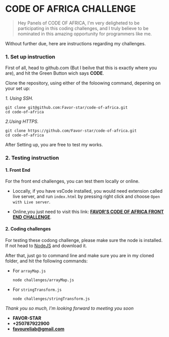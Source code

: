 # CODE OF AFRICA CHALLENGE

> Hey Panels of CODE OF AFRICA, I'm very deligheted to be participating in this coding challenges, and I truly believe to be nominated in this amazing opportunity for programmers like me.

Without further due, here are instructions regarding my challenges.

### 1. Set up instruction

First of all, head to github.com (But I beilve that this is exactly where you are), and hit the Green Button wich says **CODE**.

Clone the repository, using either of the foloowing command, depening on your set up:

_1. Using SSH._

```
git clone git@github.com:Favor-star/code-of-africa.git
cd code-of-africa

```

_2.Using HTTPS._

```
git clone https://github.com/Favor-star/code-of-africa.git
cd code-of-africa
```

After Setting up, you are free to test my works.

### 2. Testing instruction

#### 1. Front End

For the front end challenges, you can test them locally or online.

- Loccally, if you have vsCode installed, you would need extension called live server, and run `index.html` by pressing right click and choose `Open with Live server`.

- Online,you just need to visit this link: [**FAVOR'S CODE OF AFRICA FRONT END CHALLENGE**](https://favor-star.github.io/code-of-africa).

#### 2. Coding challenges

For testing these codong challenge, please make sure the node is installed. If not head to [NodeJS](https://nodejs.org) and download it.

After that, just go to command line and make sure you are in my cloned folder, and hit the following commands:

- For `arrayMap.js`

  ```
  node challenges/arrayMap.js
  ```

- For `stringTransform.js`
  ```
  node challenges/stringTransform.js
  ```

_Thank you so much, I'm looking forward to meeting you soon_

* **FAVOR-STAR**
* **+250787922900**
* **favoureliab@gmail.com**

